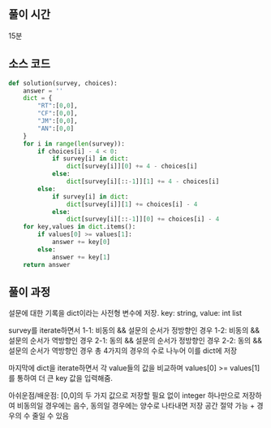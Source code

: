 ## 풀이 시간
15분

## 소스 코드
```python
def solution(survey, choices):
    answer = ''
    dict = {
        "RT":[0,0],
        "CF":[0,0],
        "JM":[0,0],
        "AN":[0,0]
    }
    for i in range(len(survey)):
        if choices[i] - 4 < 0:
            if survey[i] in dict:
                dict[survey[i]][0] += 4 - choices[i]
            else:
                dict[survey[i][::-1]][1] += 4 - choices[i]
        else:
            if survey[i] in dict:
                dict[survey[i]][1] += choices[i] - 4
            else:
                dict[survey[i][::-1]][0] += choices[i] - 4
    for key,values in dict.items():
        if values[0] >= values[1]:
            answer += key[0]
        else:
            answer += key[1]
    return answer
```

## 풀이 과정
설문에 대한 기록을 dict이라는 사전형 변수에 저장.
key: string, value: int list

survey를 iterate하면서 
1-1: 비동의 && 설문의 순서가 정방향인 경우
1-2: 비동의 && 설문의 순서가 역방향인 경우
2-1: 동의 && 설문의 순서가 정방향인 경우
2-2: 동의 && 설문의 순서가 역방향인 경우
총 4가지의 경우의 수로 나누어 이를 dict에 저장

마지막에 dict을 iterate하면서 
각 value들의 값을 비교하며 
values[0] >= values[1] 를 통하여
더 큰 key 값을 입력해줌.

아쉬운점/배운점: [0,0]의 두 가지 값으로 저장할 필요 없이 
integer 하나만으로 저장하여 비동의일 경우에는 
음수, 동의일 경우에는 양수로 나타내면 저장 공간 절약 가능 + 경우의 수 줄일 수 있음